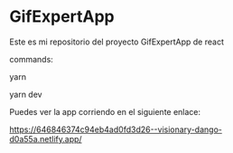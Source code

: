 # GifExpertApp

Este es mi repositorio del proyecto GifExpertApp de react


commands: 

yarn

yarn dev

Puedes ver la app corriendo en el siguiente enlace: 

https://646846374c94eb4ad0fd3d26--visionary-dango-d0a55a.netlify.app/